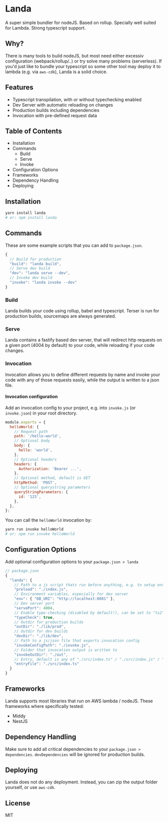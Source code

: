 # Landa

A super simple bundler for nodeJS. Based on rollup. Specially well suited for Lambda. Strong typescript support.

## Why?

There is many tools to build nodeJS, but most need either excessiv configuration (webpack/rollup/..) or try solve many problems (serverless). If you'd just like to bundle your typescript so some other tool may deploy it to lambda (e.g. via `aws-cdk`), Landa is a solid choice.

## Features

- Typescript transpilation, with or without typechecking enabled
- Dev Server with automatic reloading on changes
- Production builds including dependencies
- Invocation with pre-defined request data

## Table of Contents

- Installation
- Commands
  - Build
  - Serve
  - Invoke
- Configuration Options
- Frameworks
- Dependency Handling
- Deploying

## Installation

```bash
yarn install landa
# or: npm install landa
```

## Commands

These are some example scripts that you can add to `package.json`.

```js
{
  // Build for production
  "build": "landa build",
  // Serve dev build
  "dev": "landa serve --dev",
  // Invoke dev build
  "invoke": "landa invoke --dev"
}
```

### Build

Landa builds your code using rollup, babel and typescript. Terser is run for production builds, sourcemaps are always generated.

### Serve

Landa contains a fastify based dev server, that will redirect http requests on a given port (4004 by default) to your code, while reloading if your code changes.

### Invocation

Invocation allows you to define different requests by name and invoke your code with any of those requests easily, while the output is written to a json file.

#### Invocation configuration

Add an invocation config to your project, e.g. into `invoke.js` (or `invoke.json`) in your root directory.

```js
module.exports = {
  helloWorld: {
    // Request path
    path: '/hello-world',
    // Optional body
    body: {
      hello: 'world',
    },
    // Optional headers
    headers: {
      Authorization: 'Bearer ...',
    },
    // Optional method, default is GET
    httpMethod: 'POST',
    // Optional querystring parameters
    queryStringParameters: {
      id: '123',
    },
  },
};
```

You can call the `helloWorld` invocation by:

```bash
yarn run invoke helloWorld
# or: npm run invoke helloWorld
```

## Configuration Options

Add optional configuration options to your `package.json > landa`

```js
// package.json
{
  "landa": {
    // Path to a js script thats run before anything, e.g. to setup env
    "preload": "./index.js",
    // Environment variables, especially for dev server
    "env": { "DB_URI": "http://localhost:8081" },
    // Dev server port
    "servePort": 4004,
    // Enable type-checking (disabled by default!), can be set to "ts2" for `rollup-plugin-typescript2` instead of `@rollup/plugin-typescript`
    "typeCheck": true,
    // Outdir for production builds
    "outDir": "./lib/prod",
    // Outdir for dev builds
    "devDir": "./lib/dev",
    // Path to a js/json file that exports invocation config
    "invokeConfigPath": "./invoke.js",
    // Folder that invocation output is written to
    "invokeOutDir": "./out",
    // Entry, default is any of "./src/index.ts" / "./src/index.js" / "./index.ts" / "./index.js"
    "entryFile": "./src/index.ts"
  }
}
```

## Frameworks

Landa supports most libraries that run on AWS lambda / nodeJS. These frameworks where specifically tested:

- Middy
- NestJS

## Dependency Handling

Make sure to add all critical dependencies to your `package.json > dependencies`. `devDependencies` will be ignored for production builds.

## Deploying

Landa does not do any deployment. Instead, you can zip the output folder yourself, or use `aws-cdk`.

## License

MIT
